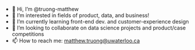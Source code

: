 - 👋 Hi, I’m @truong-matthew
- 👀 I’m interested in fields of product, data, and business!
- 🌱 I’m currently learning front-end dev. and customer-experience design
- 🤝 I’m looking to collaborate on data science projects and product/case competitions
- 📫 How to reach me: matthew.truong@uwaterloo.ca

<!---
truong-matthew/truong-matthew is a ✨ special ✨ repository because its `README.md` (this file) appears on your GitHub profile.
You can click the Preview link to take a look at your changes.
--->
